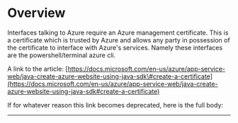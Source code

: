 # Overview

Interfaces talking to Azure require an Azure management certificate. This is a certificate which is trusted by Azure and allows any party in possession of the certificate to interface with Azure's services. Namely these interfaces are the powershell/terminal azure cli.

A link to the article: [https://docs.microsoft.com/en-us/azure/app-service-web/java-create-azure-website-using-java-sdk\#create-a-certificate](https://docs.microsoft.com/en-us/azure/app-service-web/java-create-azure-website-using-java-sdk#create-a-certificate)

If for whatever reason this link becomes deprecated, here is the full body:

---



